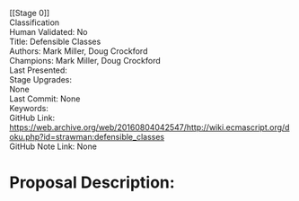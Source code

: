 [[Stage 0]]<br>Classification<br>Human Validated: No<br>Title: Defensible Classes<br>Authors: Mark Miller, Doug Crockford<br>Champions: Mark Miller, Doug Crockford<br>Last Presented: <br>Stage Upgrades:<br>None<br>Last Commit: None<br>Keywords:<br>GitHub Link: https://web.archive.org/web/20160804042547/http://wiki.ecmascript.org/doku.php?id=strawman:defensible_classes <br>GitHub Note Link: None
# Proposal Description:<br>